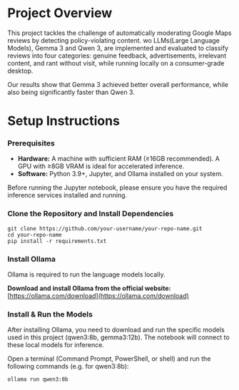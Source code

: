 # Project Overview
This project tackles the challenge of automatically moderating Google Maps reviews by detecting policy-violating content. wo LLMs(Large Language Models), Gemma 3 and Qwen 3, are implemented and evaluated to classify reviews into four categories: genuine feedback, advertisements, irrelevant content, and rant without visit, while running locally on a consumer-grade desktop.

Our results show that Gemma 3 achieved better overall performance, while also being significantly faster than Qwen 3.

# Setup Instructions

### Prerequisites
- **Hardware:** A machine with sufficient RAM (≥16GB recommended). A GPU with ≥8GB VRAM is ideal for accelerated inference.
- **Software:** Python 3.9+, Jupyter, and Ollama installed on your system.

Before running the Jupyter notebook, please ensure you have the required inference services installed and running.

### Clone the Repository and Install Dependencies
```
git clone https://github.com/your-username/your-repo-name.git
cd your-repo-name
pip install -r requirements.txt
```

### Install Ollama

Ollama is required to run the language models locally.

**Download and install Ollama from the official website:**
[https://ollama.com/download](https://ollama.com/download)

### Install & Run the Models

After installing Ollama, you need to download and run the specific models used in this project (qwen3:8b, gemma3:12b). The notebook will connect to these local models for inference.

Open a terminal (Command Prompt, PowerShell, or shell) and run the following commands (e.g. for qwen3:8b):

`ollama run qwen3:8b`
